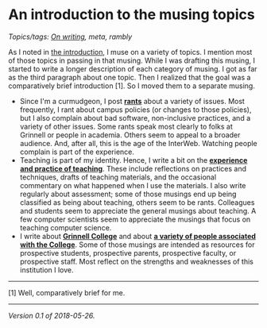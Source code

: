 An introduction to the musing topics
====================================

*Topics/tags: [On writing](index-writing), meta, rambly*

As I noted in [the introduction](intro-musings-v0), I muse on a variety
of topics.  I mention most of those topics in passing in that musing.
While I was drafting this musing, I started to write a longer description
of each category of musing.  I got as far as the third paragraph about
one topic.  Then I realized that the goal was a comparatively brief
introduction [1].  So I moved them to a separate musing.

* Since I'm a curmudgeon, I post [**rants**](index-rants) about a variety
  of issues.  Most frequently, I rant about campus policies (or changes
  to those policies), but I also complain about bad software, non-inclusive
  practices, and a variety of other issues.  Some rants speak most
  clearly to folks at Grinnell or people in academia.  Others seem to
  appeal to a broader audience.  And, after all, this is the age of the
  InterWeb.  Watching people complain is part of the experience.
* Teaching is part of my identity.  Hence, I write a bit on the [**experience
  and practice of teaching**](index-teaching).  These include reflections
  on practices and techniques, drafts of teaching materials, and the
  occasional commentary on what happened when I use the materials.  I
  also write regularly about assessment; some of those musings end up
  being classified as being about teaching, others seem to be rants.
  Colleagues and students seem to appreciate the general musings about
  teaching.  A few computer scientists seem to appreciate the musings
  that focus on teaching computer science.
* I write about [**Grinnell College**](index-grinnell) and about [**a variety
  of people associated with the College**](index-grinnellians).  Some
  of those musings are intended as resources for prospective students,
  prospective parents, prospective faculty, or prospective staff.  Most
  reflect on the strengths and weaknesses of this institution I love.

---

[1] Well, comparatively brief for me.

---

*Version 0.1 of 2018-05-26.*
